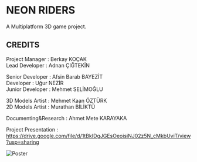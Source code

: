 # NEON RIDERS

 A Multiplatform 3D game project.
 
 ## CREDITS
 
 Project Manager  : Berkay KOÇAK  
 Lead Developer   : Adnan ÇIĞTEKİN  
 
 Senior Developer : Afsin Barab BAYEZİT    
 Developer        : Uğur NEZİR    
 Junior Developer : Mehmet SELİMOĞLU    


 3D Models Artist : Mehmet Kaan ÖZTÜRK      
 2D Models Artist : Murathan BİLİKTÜ     
 
   
 Documenting&Research : Ahmet Mete KARAYAKA
 
 
 Project Presentation : https://drive.google.com/file/d/1tBkIDgJGEsOeoisiNJ02z5N_cMkbUviT/view?usp=sharing

 
 
 

![Poster](/Murathan/Aray%C3%BCz/Final-Presentation/poster-final.png)

